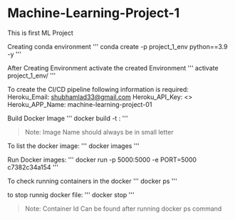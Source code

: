 # Machine-Learning-Project-1
This is first ML Project

Creating conda environment
'''
conda create -p project_1_env python==3.9 -y
'''

After Creating Environment activate the created Environment
'''
activate project_1_env/ 
'''

To create the CI/CD pipeline following information is required:
Heroku_Email: shubhamlad33@gmail.com
Heroku_API_Key: <>
Heroku_APP_Name: machine-learning-project-01

Build Docker Image
'''
docker build -t <Image-name>:<tagname>
'''
> Note: Image Name should always be in small letter

To list the docker image:
'''
docker images
'''

Run Docker images:
'''
docker run -p 5000:5000 -e PORT=5000 c7382c34a154
'''

To check running containers in the docker
'''
docker ps
'''

to stop runnig docker file:
'''
docker stop <Container ID>
'''
> Note: Container Id Can be found after running docker ps command